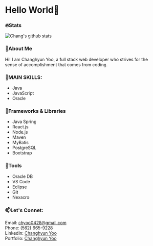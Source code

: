 # Hello World👋

<!--
**chang-yoo/chang-yoo** is a ✨ _special_ ✨ repository because its `README.md` (this file) appears on your GitHub profile.

Here are some ideas to get you started:

- 🔭 I’m currently working on ...
- 🌱 I’m currently learning ...
- 👯 I’m looking to collaborate on ...
- 🤔 I’m looking for help with ...
- 💬 Ask me about ...
- 📫 How to reach me: ...
- 😄 Pronouns: ...
- ⚡ Fun fact: ...
-->
### 🔥Stats
![Chang's github stats](https://github-readme-stats.vercel.app/api?username=chang-yoo)

### 💬About Me
  Hi! I am Changhyun Yoo, a full stack web developer who strives for the sense of accomplishment that comes from coding.
  
### 🚀MAIN SKILLS:
  - Java
  - JavaScript
  - Oracle 
  
### 🚀Frameworks & Libraries
  - Java Spring
  - React.js
  - Node.js
  - Maven
  - MyBatis
  - PostgreSQL
  - Bootstrap

### 🚀Tools
  - Oracle DB
  - VS Code
  - Eclipse
  - Git
  - Nexacro


### 📫Let's Connet:
Email: chyoo0428@gmail.com
<br/>
Phone: (562) 665-9228
<br/>
LinkedIn: [Changhyun Yoo](https://www.linkedin.com/in/changhyun-yoo0/)
<br/>
Portfolio: [Changhyun Yoo](https://www.changhyunyoo.com)
